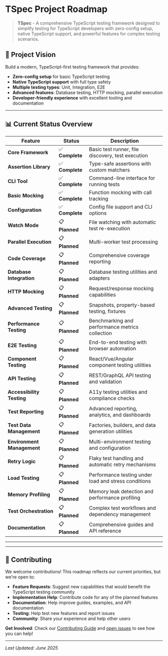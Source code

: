 # TSpec Project Roadmap

> **TSpec** - A comprehensive TypeScript testing framework designed to simplify testing for TypeScript developers with zero-config setup, native TypeScript support, and powerful features for complex testing scenarios.

## 🎯 Project Vision

Build a modern, TypeScript-first testing framework that provides:
- **Zero-config setup** for basic TypeScript testing
- **Native TypeScript support** with full type safety
- **Multiple testing types**: Unit, Integration, E2E
- **Advanced features**: Database testing, HTTP mocking, parallel execution
- **Developer-friendly experience** with excellent tooling and documentation

---

## 📊 Current Status Overview

| Feature | Status | Description |
|-----------|--------|-------------|
| **Core Framework** | ✅ **Complete** | Basic test runner, file discovery, test execution |
| **Assertion Library** | ✅ **Complete** | Type-safe assertions with custom matchers |
| **CLI Tool** | ✅ **Complete** | Command-line interface for running tests |
| **Basic Mocking** | ✅ **Complete** | Function mocking with call tracking |
| **Configuration** | ✅ **Complete** | Config file support and CLI options |
| **Watch Mode** | 📋 **Planned** | File watching with automatic test re-execution |
| **Parallel Execution** | 📋 **Planned** | Multi-worker test processing |
| **Code Coverage** | 📋 **Planned** | Comprehensive coverage reporting |
| **Database Integration** | 📋 **Planned** | Database testing utilities and adapters |
| **HTTP Mocking** | 📋 **Planned** | Request/response mocking capabilities |
| **Advanced Testing** | 📋 **Planned** | Snapshots, property-based testing, fixtures |
| **Performance Testing** | 📋 **Planned** | Benchmarking and performance metrics collection |
| **E2E Testing** | 📋 **Planned** | End-to-end testing with browser automation |
| **Component Testing** | 📋 **Planned** | React/Vue/Angular component testing utilities |
| **API Testing** | 📋 **Planned** | REST/GraphQL API testing and validation |
| **Accessibility Testing** | 📋 **Planned** | A11y testing utilities and compliance checks |
| **Test Reporting** | 📋 **Planned** | Advanced reporting, analytics, and dashboards |
| **Test Data Management** | 📋 **Planned** | Factories, builders, and data generation utilities |
| **Environment Management** | 📋 **Planned** | Multi-environment testing and configuration |
| **Retry Logic** | 📋 **Planned** | Flaky test handling and automatic retry mechanisms |
| **Load Testing** | 📋 **Planned** | Performance testing under load and stress conditions |
| **Memory Profiling** | 📋 **Planned** | Memory leak detection and performance profiling |
| **Test Orchestration** | 📋 **Planned** | Complex test workflows and dependency management |
| **Documentation** | 📋 **Planned** | Comprehensive guides and API reference |

---

---

## 🤝 Contributing

We welcome contributions! This roadmap reflects our current priorities, but we're open to:

- **Feature Requests**: Suggest new capabilities that would benefit the TypeScript testing community
- **Implementation Help**: Contribute code for any of the planned features
- **Documentation**: Help improve guides, examples, and API documentation
- **Testing**: Help test new features and report issues
- **Community**: Share your experience and help other users

**Get Involved**: Check our [Contributing Guide](CONTRIBUTING.md) and [open issues](https://github.com/tspec/tspec/issues) to see how you can help!

---

*Last Updated: June 2025* 